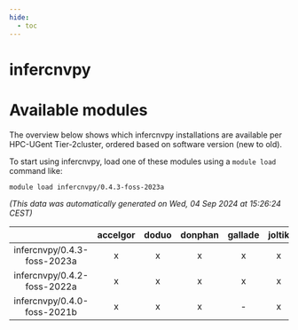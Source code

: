 ```yaml
---
hide:
  - toc
---
```


infercnvpy
==========

# Available modules


The overview below shows which infercnvpy installations are available per HPC-UGent Tier-2cluster, ordered based on software version (new to old).

To start using infercnvpy, load one of these modules using a `module load` command like:

```shell
module load infercnvpy/0.4.3-foss-2023a
```

*(This data was automatically generated on Wed, 04 Sep 2024 at 15:26:24 CEST)*  

| |accelgor|doduo|donphan|gallade|joltik|shinx|skitty|
| :---: | :---: | :---: | :---: | :---: | :---: | :---: | :---: |
|infercnvpy/0.4.3-foss-2023a|x|x|x|x|x|x|x|
|infercnvpy/0.4.2-foss-2022a|x|x|x|x|x|-|x|
|infercnvpy/0.4.0-foss-2021b|x|x|x|-|x|-|x|
